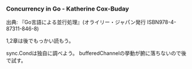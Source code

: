 ### Concurrency in Go - Katherine Cox-Buday

出典: 『Go言語による並行処理』(オライリー・ジャパン発行 ISBN978-4-87311-846-8)

1,2章は後でもっかい読もう。

sync.Condは独自に調べよう。
bufferedChannelの挙動が腑に落ちないので後で試す。